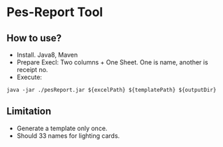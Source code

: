 # Pes-Report Tool

## How to use?

* Install. Java8, Maven
* Prepare Execl: Two columns + One Sheet.
  One is name, another is receipt no.
* Execute: 
```shell
java -jar ./pesReport.jar ${excelPath} ${templatePath} ${outputDir}
```

## Limitation

* Generate a template only once.
* Should 33 names for lighting cards.

